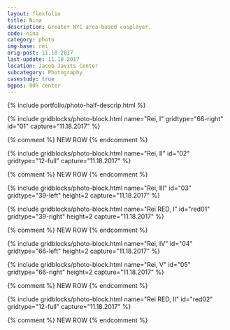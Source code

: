 ```yaml
---
layout: flexfolio
title: Nina
description: Greater NYC area-based cosplayer.
code: nina
category: photo
img-base: rei
orig-post: 11.18.2017
last-update: 11.18.2017
location: Jacob Javits Center
subcategory: Photography
casestudy: true
bgpos: 80% center
---
```


{% include portfolio/photo-half-descrip.html %}

{% include gridblocks/photo-block.html
      name="Rei, I"
      gridtype="66-right"
      id="01"
      capture="11.18.2017" %}

{% comment %} NEW ROW {% endcomment %}

{% include gridblocks/photo-block.html
      name="Rei, II"
      id="02"
      gridtype="12-full"
      capture="11.18.2017" %}

{% comment %} NEW ROW {% endcomment %}

{% include gridblocks/photo-block.html
      name="Rei, III"
      id="03"
      gridtype="39-left"
      height=2
      capture="11.18.2017" %}

{% include gridblocks/photo-block.html
      name="Rei RED, I"
      id="red01"
      gridtype="39-right"
      height=2
      capture="11.18.2017" %}

{% comment %} NEW ROW {% endcomment %}

{% include gridblocks/photo-block.html
      name="Rei, IV"
      id="04"
      gridtype="66-left"
      height=2
      capture="11.18.2017" %}

{% include gridblocks/photo-block.html
      name="Rei, V"
      id="05"
      gridtype="66-right"
      height=2
      capture="11.18.2017" %}

{% comment %} NEW ROW {% endcomment %}

{% include gridblocks/photo-block.html
      name="Rei RED, II"
      id="red02"
      gridtype="12-full"
      capture="11.18.2017" %}

{% comment %} NEW ROW {% endcomment %}